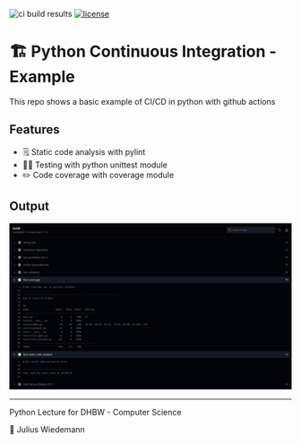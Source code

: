 ![ci build results](https://github.com/JuliusWiedemann/PythonCIExample/actions/workflows/python-ci.yml/badge.svg)
[![license](https://img.shields.io/badge/License-MIT-purple.svg)](LICENSE)

# 🏗️ Python Continuous Integration - Example 

This repo shows a basic example of CI/CD in python with github actions

## Features
- 🗒️ Static code analysis with pylint
- 🧑‍🔬 Testing with python unittest module
- ✏️ Code coverage with coverage module

## Output
![](images/ci-report.png)

---

Python Lecture for DHBW - Computer Science

🧑 Julius Wiedemann
